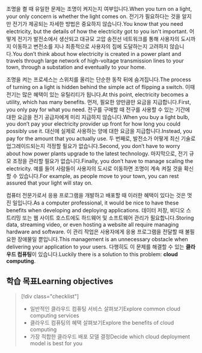 <span data-ttu-id="75aca-101">조명을 켤 때 유일한 문제는 조명이 켜지는지 여부입니다.</span><span class="sxs-lookup"><span data-stu-id="75aca-101">When you turn on a light, your only concern is whether the light comes on.</span></span> <span data-ttu-id="75aca-102">전기가 필요하다는 것을 알지만 전기가 제공되는 자세한 방법은 중요하지 않습니다.</span><span class="sxs-lookup"><span data-stu-id="75aca-102">You know that you need electricity, but the details of how the electricity got to you isn't important.</span></span> <span data-ttu-id="75aca-103">어떻게 전기가 발전소에서 생산되고 대규모 고압 송전선 네트워크를 통해 사용자의 도시까지 이동하고 변전소를 지나 최종적으로 사용자의 집에 도달하는지 고려하지 않습니다.</span><span class="sxs-lookup"><span data-stu-id="75aca-103">You don’t think about how electricity is created in a power plant and travels through large network of high-voltage transmission lines to your town, through a substation and eventually to your home.</span></span>

<span data-ttu-id="75aca-104">조명을 켜는 프로세스는 스위치를 올리는 단순한 동작 뒤에 숨겨집니다.</span><span class="sxs-lookup"><span data-stu-id="75aca-104">The process of turning on a light is hidden behind the simple act of flipping a switch.</span></span> <span data-ttu-id="75aca-105">이때 전기는 많은 혜택이 있는 유틸리티가 됩니다.</span><span class="sxs-lookup"><span data-stu-id="75aca-105">At this point, electricity becomes a utility, which has many benefits.</span></span> <span data-ttu-id="75aca-106">먼저, 필요한 양만큼만 요금을 지급합니다.</span><span class="sxs-lookup"><span data-stu-id="75aca-106">First, you only pay for what you need.</span></span> <span data-ttu-id="75aca-107">전구를 구매할 때 전구를 사용할 수 있는 기간에 대한 요금을 전기 공급자에게 미리 지급하지 않습니다.</span><span class="sxs-lookup"><span data-stu-id="75aca-107">When you buy a light bulb, you don’t pay your electricity provider up front for how long you could possibly use it.</span></span> <span data-ttu-id="75aca-108">대신에 실제로 사용하는 양에 대한 요금을 지급합니다.</span><span class="sxs-lookup"><span data-stu-id="75aca-108">Instead, you pay for the amount that you actually use.</span></span> <span data-ttu-id="75aca-109">두 번째로, 발전소가 어떻게 최신 기술로 업그레이드되는지 걱정할 필요가 없습니다.</span><span class="sxs-lookup"><span data-stu-id="75aca-109">Second, you don’t have to worry about how power plants upgrade to the latest technology.</span></span> <span data-ttu-id="75aca-110">마지막으로, 전기 규모 조정을 관리할 필요가 없습니다.</span><span class="sxs-lookup"><span data-stu-id="75aca-110">Finally, you don’t have to manage scaling the electricity.</span></span> <span data-ttu-id="75aca-111">예를 들어 사람들이 사용자의 도시로 이동하면 조명이 계속 켜질 것을 확신할 수 있습니다.</span><span class="sxs-lookup"><span data-stu-id="75aca-111">For example, as people move to your town, you can rest assured that your light will stay on.</span></span>

<span data-ttu-id="75aca-112">컴퓨터 전문가로서 응용 프로그램을 개발하고 배포할 때 이러한 혜택이 있다는 것은 멋진 일입니다.</span><span class="sxs-lookup"><span data-stu-id="75aca-112">As a computer professional, it would be nice to have these benefits when developing and deploying applications.</span></span> <span data-ttu-id="75aca-113">데이터 저장, 비디오 스트리밍 또는 웹 사이트 호스트에도 하드웨어 및 소프트웨어 관리가 필요합니다.</span><span class="sxs-lookup"><span data-stu-id="75aca-113">Storing data, streaming video, or even hosting a website all require managing hardware and software.</span></span> <span data-ttu-id="75aca-114">이 관리 작업은 사용자에게 응용 프로그램을 전달할 때 불필요한 장애물일 뿐입니다.</span><span class="sxs-lookup"><span data-stu-id="75aca-114">This management is an unnecessary obstacle when delivering your application to your users.</span></span> <span data-ttu-id="75aca-115">다행히도 이 문제를 해결할 수 있는 **클라우드 컴퓨팅**이 있습니다.</span><span class="sxs-lookup"><span data-stu-id="75aca-115">Luckily there is a solution to this problem: **cloud computing**.</span></span>

## <a name="learning-objectives"></a><span data-ttu-id="75aca-116">학습 목표</span><span class="sxs-lookup"><span data-stu-id="75aca-116">Learning objectives</span></span>
> [!div class="checklist"]
> * <span data-ttu-id="75aca-117">일반적인 클라우드 컴퓨팅 서비스 살펴보기</span><span class="sxs-lookup"><span data-stu-id="75aca-117">Explore common cloud computing services</span></span>
> * <span data-ttu-id="75aca-118">클라우드 컴퓨팅의 혜택 살펴보기</span><span class="sxs-lookup"><span data-stu-id="75aca-118">Explore the benefits of cloud computing</span></span>
> * <span data-ttu-id="75aca-119">가장 적합한 클라우드 배포 모델 결정</span><span class="sxs-lookup"><span data-stu-id="75aca-119">Decide which cloud deployment model is best for you</span></span>
